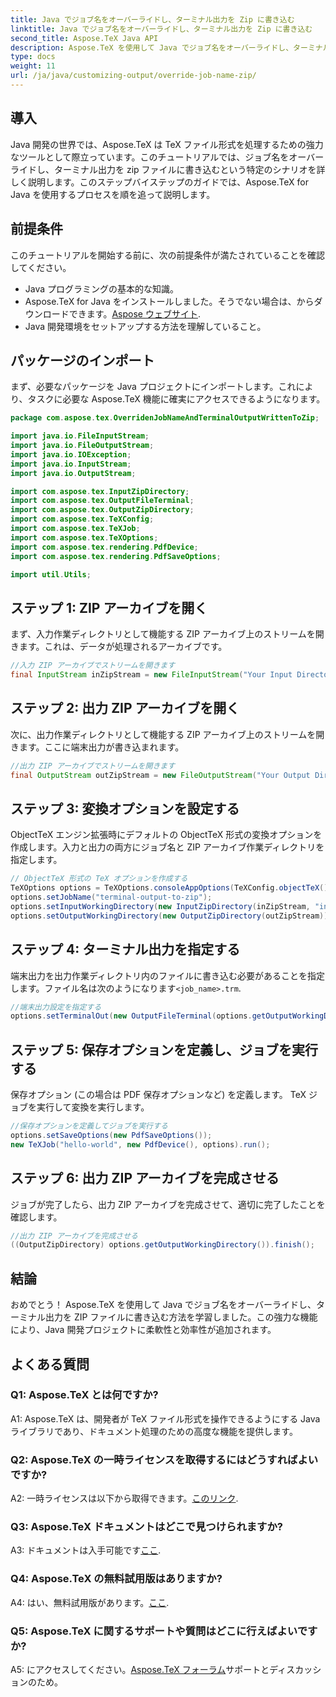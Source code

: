 ```yaml
---
title: Java でジョブ名をオーバーライドし、ターミナル出力を Zip に書き込む
linktitle: Java でジョブ名をオーバーライドし、ターミナル出力を Zip に書き込む
second_title: Aspose.TeX Java API
description: Aspose.TeX を使用して Java でジョブ名をオーバーライドし、ターミナル出力を ZIP に書き込む方法を学びます。 Java 開発者向けの包括的なチュートリアル。
type: docs
weight: 11
url: /ja/java/customizing-output/override-job-name-zip/
---
```

## 導入

Java 開発の世界では、Aspose.TeX は TeX ファイル形式を処理するための強力なツールとして際立っています。このチュートリアルでは、ジョブ名をオーバーライドし、ターミナル出力を zip ファイルに書き込むという特定のシナリオを詳しく説明します。このステップバイステップのガイドでは、Aspose.TeX for Java を使用するプロセスを順を追って説明します。

## 前提条件

このチュートリアルを開始する前に、次の前提条件が満たされていることを確認してください。
- Java プログラミングの基本的な知識。
-  Aspose.TeX for Java をインストールしました。そうでない場合は、からダウンロードできます。[Aspose ウェブサイト](https://releases.aspose.com/tex/java/).
- Java 開発環境をセットアップする方法を理解していること。

## パッケージのインポート

まず、必要なパッケージを Java プロジェクトにインポートします。これにより、タスクに必要な Aspose.TeX 機能に確実にアクセスできるようになります。

```java
package com.aspose.tex.OverridenJobNameAndTerminalOutputWrittenToZip;

import java.io.FileInputStream;
import java.io.FileOutputStream;
import java.io.IOException;
import java.io.InputStream;
import java.io.OutputStream;

import com.aspose.tex.InputZipDirectory;
import com.aspose.tex.OutputFileTerminal;
import com.aspose.tex.OutputZipDirectory;
import com.aspose.tex.TeXConfig;
import com.aspose.tex.TeXJob;
import com.aspose.tex.TeXOptions;
import com.aspose.tex.rendering.PdfDevice;
import com.aspose.tex.rendering.PdfSaveOptions;

import util.Utils;
```

## ステップ 1: ZIP アーカイブを開く

まず、入力作業ディレクトリとして機能する ZIP アーカイブ上のストリームを開きます。これは、データが処理されるアーカイブです。

```java
//入力 ZIP アーカイブでストリームを開きます
final InputStream inZipStream = new FileInputStream("Your Input Directory" + "zip-in.zip");
```

## ステップ 2: 出力 ZIP アーカイブを開く

次に、出力作業ディレクトリとして機能する ZIP アーカイブ上のストリームを開きます。ここに端末出力が書き込まれます。

```java
//出力 ZIP アーカイブでストリームを開きます
final OutputStream outZipStream = new FileOutputStream("Your Output Directory" + "terminal-out-to-zip.zip");
```

## ステップ 3: 変換オプションを設定する

ObjectTeX エンジン拡張時にデフォルトの ObjectTeX 形式の変換オプションを作成します。入力と出力の両方にジョブ名と ZIP アーカイブ作業ディレクトリを指定します。

```java
// ObjectTeX 形式の TeX オプションを作成する
TeXOptions options = TeXOptions.consoleAppOptions(TeXConfig.objectTeX());
options.setJobName("terminal-output-to-zip");
options.setInputWorkingDirectory(new InputZipDirectory(inZipStream, "in"));
options.setOutputWorkingDirectory(new OutputZipDirectory(outZipStream));
```

## ステップ 4: ターミナル出力を指定する

端末出力を出力作業ディレクトリ内のファイルに書き込む必要があることを指定します。ファイル名は次のようになります`<job_name>.trm`.

```java
//端末出力設定を指定する
options.setTerminalOut(new OutputFileTerminal(options.getOutputWorkingDirectory()));
```

## ステップ 5: 保存オプションを定義し、ジョブを実行する

保存オプション (この場合は PDF 保存オプションなど) を定義します。 TeX ジョブを実行して変換を実行します。

```java
//保存オプションを定義してジョブを実行する
options.setSaveOptions(new PdfSaveOptions());
new TeXJob("hello-world", new PdfDevice(), options).run();
```

## ステップ 6: 出力 ZIP アーカイブを完成させる

ジョブが完了したら、出力 ZIP アーカイブを完成させて、適切に完了したことを確認します。

```java
//出力 ZIP アーカイブを完成させる
((OutputZipDirectory) options.getOutputWorkingDirectory()).finish();
```

## 結論

おめでとう！ Aspose.TeX を使用して Java でジョブ名をオーバーライドし、ターミナル出力を ZIP ファイルに書き込む方法を学習しました。この強力な機能により、Java 開発プロジェクトに柔軟性と効率性が追加されます。

## よくある質問

### Q1: Aspose.TeX とは何ですか?

A1: Aspose.TeX は、開発者が TeX ファイル形式を操作できるようにする Java ライブラリであり、ドキュメント処理のための高度な機能を提供します。

### Q2: Aspose.TeX の一時ライセンスを取得するにはどうすればよいですか?

 A2: 一時ライセンスは以下から取得できます。[このリンク](https://purchase.aspose.com/temporary-license/).

### Q3: Aspose.TeX ドキュメントはどこで見つけられますか?

 A3: ドキュメントは入手可能です[ここ](https://reference.aspose.com/tex/java/).

### Q4: Aspose.TeX の無料試用版はありますか?

 A4: はい、無料試用版があります。[ここ](https://releases.aspose.com/).

### Q5: Aspose.TeX に関するサポートや質問はどこに行えばよいですか?

 A5: にアクセスしてください。[Aspose.TeX フォーラム](https://forum.aspose.com/c/tex/47)サポートとディスカッションのため。
